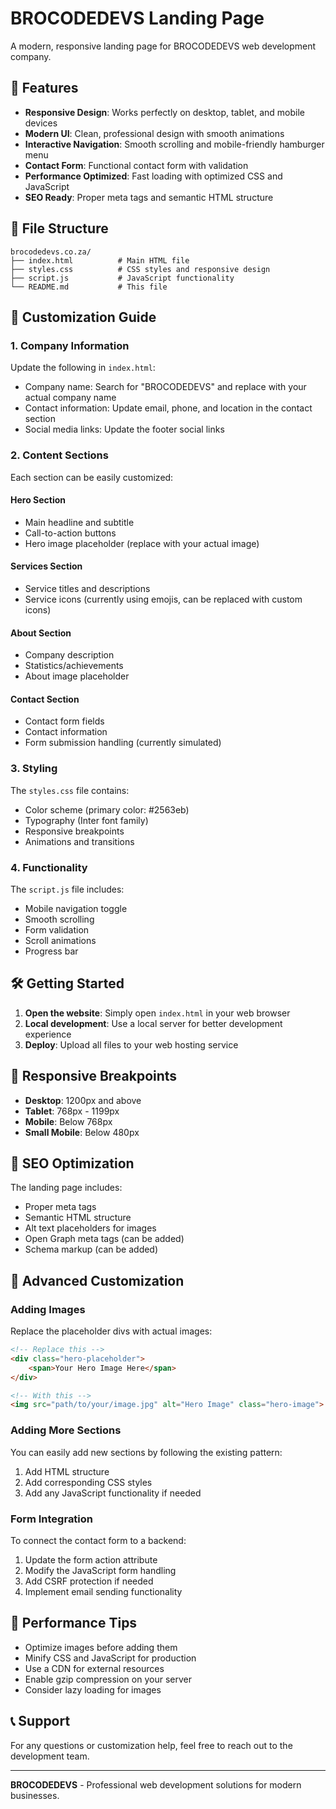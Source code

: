 # BROCODEDEVS Landing Page

A modern, responsive landing page for BROCODEDEVS web development company.

## 🚀 Features

- **Responsive Design**: Works perfectly on desktop, tablet, and mobile devices
- **Modern UI**: Clean, professional design with smooth animations
- **Interactive Navigation**: Smooth scrolling and mobile-friendly hamburger menu
- **Contact Form**: Functional contact form with validation
- **Performance Optimized**: Fast loading with optimized CSS and JavaScript
- **SEO Ready**: Proper meta tags and semantic HTML structure

## 📁 File Structure

```
brocodedevs.co.za/
├── index.html          # Main HTML file
├── styles.css          # CSS styles and responsive design
├── script.js           # JavaScript functionality
└── README.md           # This file
```

## 🎨 Customization Guide

### 1. Company Information
Update the following in `index.html`:
- Company name: Search for "BROCODEDEVS" and replace with your actual company name
- Contact information: Update email, phone, and location in the contact section
- Social media links: Update the footer social links

### 2. Content Sections
Each section can be easily customized:

#### Hero Section
- Main headline and subtitle
- Call-to-action buttons
- Hero image placeholder (replace with your actual image)

#### Services Section
- Service titles and descriptions
- Service icons (currently using emojis, can be replaced with custom icons)

#### About Section
- Company description
- Statistics/achievements
- About image placeholder

#### Contact Section
- Contact form fields
- Contact information
- Form submission handling (currently simulated)

### 3. Styling
The `styles.css` file contains:
- Color scheme (primary color: #2563eb)
- Typography (Inter font family)
- Responsive breakpoints
- Animations and transitions

### 4. Functionality
The `script.js` file includes:
- Mobile navigation toggle
- Smooth scrolling
- Form validation
- Scroll animations
- Progress bar

## 🛠️ Getting Started

1. **Open the website**: Simply open `index.html` in your web browser
2. **Local development**: Use a local server for better development experience
3. **Deploy**: Upload all files to your web hosting service

## 📱 Responsive Breakpoints

- **Desktop**: 1200px and above
- **Tablet**: 768px - 1199px
- **Mobile**: Below 768px
- **Small Mobile**: Below 480px

## 🎯 SEO Optimization

The landing page includes:
- Proper meta tags
- Semantic HTML structure
- Alt text placeholders for images
- Open Graph meta tags (can be added)
- Schema markup (can be added)

## 🔧 Advanced Customization

### Adding Images
Replace the placeholder divs with actual images:
```html
<!-- Replace this -->
<div class="hero-placeholder">
    <span>Your Hero Image Here</span>
</div>

<!-- With this -->
<img src="path/to/your/image.jpg" alt="Hero Image" class="hero-image">
```

### Adding More Sections
You can easily add new sections by following the existing pattern:
1. Add HTML structure
2. Add corresponding CSS styles
3. Add any JavaScript functionality if needed

### Form Integration
To connect the contact form to a backend:
1. Update the form action attribute
2. Modify the JavaScript form handling
3. Add CSRF protection if needed
4. Implement email sending functionality

## 🌟 Performance Tips

- Optimize images before adding them
- Minify CSS and JavaScript for production
- Use a CDN for external resources
- Enable gzip compression on your server
- Consider lazy loading for images

## 📞 Support

For any questions or customization help, feel free to reach out to the development team.

---

**BROCODEDEVS** - Professional web development solutions for modern businesses. 
